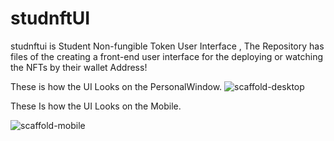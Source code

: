 # studnftUI
studnftui is Student Non-fungible Token User Interface , The Repository has files of the creating a front-end user interface for the deploying or watching the NFTs by their wallet Address!

These is how the UI Looks on the PersonalWindow.
![scaffold-desktop](https://github.com/bharath-kumar143/studnftUI/assets/56511360/cebfaca5-2bf2-4ef4-be0f-0761af199f96)

These Is how the UI Looks on the Mobile.

![scaffold-mobile](https://github.com/bharath-kumar143/studnftUI/assets/56511360/d16294bf-285a-46a7-8b9a-e2e903c30cac)

